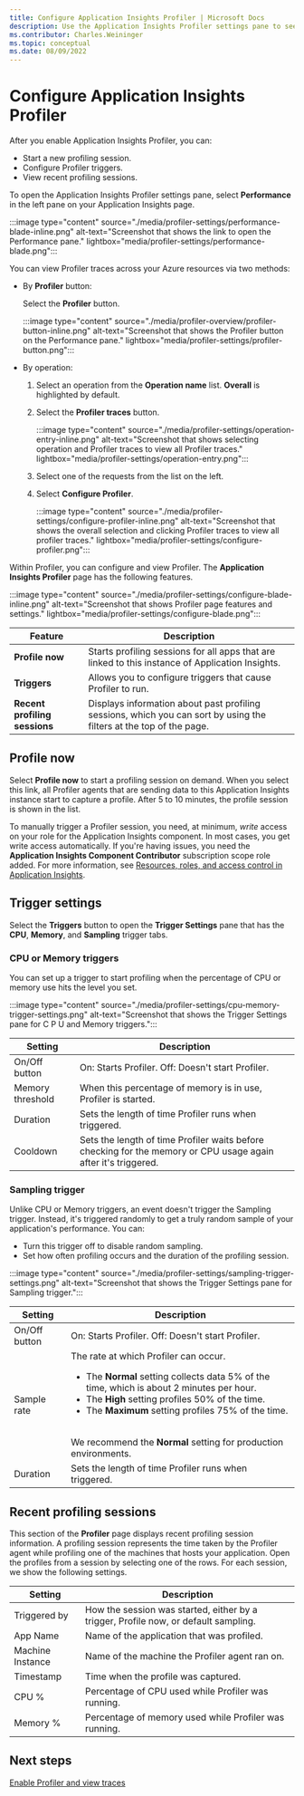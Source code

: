 ```yaml
---
title: Configure Application Insights Profiler | Microsoft Docs
description: Use the Application Insights Profiler settings pane to see Profiler status and start profiling sessions
ms.contributor: Charles.Weininger
ms.topic: conceptual
ms.date: 08/09/2022
---
```


# Configure Application Insights Profiler

After you enable Application Insights Profiler, you can:

- Start a new profiling session.
- Configure Profiler triggers.
- View recent profiling sessions.

To open the Application Insights Profiler settings pane, select **Performance** in the left pane on your Application Insights page.

:::image type="content" source="./media/profiler-settings/performance-blade-inline.png" alt-text="Screenshot that shows the link to open the Performance pane." lightbox="media/profiler-settings/performance-blade.png":::

You can view Profiler traces across your Azure resources via two methods:

- By **Profiler** button:

   Select the **Profiler** button.

  :::image type="content" source="./media/profiler-overview/profiler-button-inline.png" alt-text="Screenshot that shows the Profiler button on the Performance pane." lightbox="media/profiler-settings/profiler-button.png":::

- By operation:

   1. Select an operation from the **Operation name** list. **Overall** is highlighted by default.
   1. Select the **Profiler traces** button.
   
      :::image type="content" source="./media/profiler-settings/operation-entry-inline.png" alt-text="Screenshot that shows selecting operation and Profiler traces to view all Profiler traces." lightbox="media/profiler-settings/operation-entry.png":::

   1. Select one of the requests from the list on the left.
   1. Select **Configure Profiler**.

      :::image type="content" source="./media/profiler-settings/configure-profiler-inline.png" alt-text="Screenshot that shows the overall selection and clicking Profiler traces to view all profiler traces." lightbox="media/profiler-settings/configure-profiler.png":::

Within Profiler, you can configure and view Profiler. The **Application Insights Profiler** page has the following features.

:::image type="content" source="./media/profiler-settings/configure-blade-inline.png" alt-text="Screenshot that shows Profiler page features and settings." lightbox="media/profiler-settings/configure-blade.png":::

| Feature | Description |
|-|-|
**Profile now** | Starts profiling sessions for all apps that are linked to this instance of Application Insights.
**Triggers** | Allows you to configure triggers that cause Profiler to run.
**Recent profiling sessions** | Displays information about past profiling sessions, which you can sort by using the filters at the top of the page.

## Profile now
Select **Profile now** to start a profiling session on demand. When you select this link, all Profiler agents that are sending data to this Application Insights instance start to capture a profile. After 5 to 10 minutes, the profile session is shown in the list.

To manually trigger a Profiler session, you need, at minimum, *write* access on your role for the Application Insights component. In most cases, you get write access automatically. If you're having issues, you need the **Application Insights Component Contributor** subscription scope role added. For more information, see [Resources, roles, and access control in Application Insights](../app/resources-roles-access-control.md).

## Trigger settings

Select the **Triggers** button to open the **Trigger Settings** pane that has the **CPU**, **Memory**, and **Sampling** trigger tabs.

### CPU or Memory triggers

You can set up a trigger to start profiling when the percentage of CPU or memory use hits the level you set.

:::image type="content" source="./media/profiler-settings/cpu-memory-trigger-settings.png" alt-text="Screenshot that shows the Trigger Settings pane for C P U and Memory triggers.":::

| Setting | Description |
|-|-|
On/Off button | On: Starts Profiler. Off: Doesn't start Profiler.
Memory threshold | When this percentage of memory is in use, Profiler is started.
Duration | Sets the length of time Profiler runs when triggered.
Cooldown | Sets the length of time Profiler waits before checking for the memory or CPU usage again after it's triggered.

### Sampling trigger

Unlike CPU or Memory triggers, an event doesn't trigger the Sampling trigger. Instead, it's triggered randomly to get a truly random sample of your application's performance.
You can:
- Turn this trigger off to disable random sampling.
- Set how often profiling occurs and the duration of the profiling session.

:::image type="content" source="./media/profiler-settings/sampling-trigger-settings.png" alt-text="Screenshot that shows the Trigger Settings pane for Sampling trigger.":::

| Setting | Description |
|-|-|
On/Off button | On: Starts Profiler. Off: Doesn't start Profiler.
Sample rate | The rate at which Profiler can occur. </br> <ul><li>The **Normal** setting collects data 5% of the time, which is about 2 minutes per hour.</li><li>The **High** setting profiles 50% of the time.</li><li>The **Maximum** setting profiles 75% of the time.</li></ul> </br> We recommend the **Normal** setting for production environments.
Duration | Sets the length of time Profiler runs when triggered.

## Recent profiling sessions
This section of the **Profiler** page displays recent profiling session information. A profiling session represents the time taken by the Profiler agent while profiling one of the machines that hosts your application. Open the profiles from a session by selecting one of the rows. For each session, we show the following settings.

| Setting | Description |
|-|-|
Triggered by | How the session was started, either by a trigger, Profile now, or default sampling.
App Name | Name of the application that was profiled.
Machine Instance | Name of the machine the Profiler agent ran on.
Timestamp | Time when the profile was captured.
CPU % | Percentage of CPU used while Profiler was running.
Memory % | Percentage of memory used while Profiler was running.

## Next steps
[Enable Profiler and view traces](profiler-overview.md?toc=/azure/azure-monitor/toc.json)

[profiler-on-demand]: ./media/profiler-settings/profiler-on-demand.png
[performance-blade]: ./media/profiler-settings/performance-blade.png
[configure-profiler-page]: ./media/profiler-settings/configureBlade.png
[trigger-settings-flyout]: ./media/profiler-settings/trigger-central-p-u.png
[create-performance-test]: ./media/profiler-settings/new-performance-test.png
[configure-performance-test]: ./media/profiler-settings/configure-performance-test.png
[load-test-queued]: ./media/profiler-settings/load-test-queued.png
[load-test-in-progress]: ./media/profiler-settings/load-test-in-progress.png
[enable-app-insights]: ./media/profiler-settings/enable-app-insights-blade-01.png
[update-site-extension]: ./media/profiler-settings/update-site-extension-01.png
[change-and-save-appinsights]: ./media/profiler-settings/change-and-save-app-insights-01.png
[app-settings-for-profiler]: ./media/profiler-settings/app-settings-for-profiler-01.png
[check-for-extension-update]: ./media/profiler-settings/check-extension-update-01.png
[profiler-timeout]: ./media/profiler-settings/profiler-time-out.png
